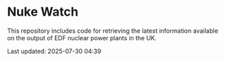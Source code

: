 # Nuke Watch

This repository includes code for retrieving the latest information available on the output of EDF nuclear power plants in the UK.

Last updated: 2025-07-30 04:39